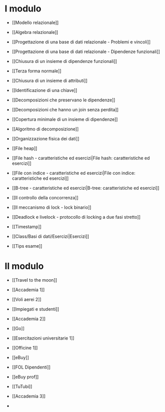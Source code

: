 # I modulo
- [[Modello relazionale]]
- [[Algebra relazionale]]
- [[Progettazione di una base di dati relazionale - Problemi e vincoli]]
- [[Progettazione di una base di dati relazionale - Dipendenze funzionali]]
- [[Chiusura di un insieme di dipendenze funzionali]]
- [[Terza forma normale]]
- [[Chiusura di un insieme di attributi]]
- [[Identificazione di una chiave]]
- [[Decomposizioni che preservano le dipendenze]]
- [[Decomposizioni che hanno un join senza perdita]]
- [[Copertura minimale di un insieme di dipendenze]]
- [[Algoritmo di decomposizione]]
- [[Organizzazione fisica dei dati]]
- [[File heap]]
- [[File hash - caratteristiche ed esercizi|File hash: caratteristiche ed esercizi]]
- [[File con indice - caratteristiche ed esercizi|File con indice: caratteristiche ed esercizi]]
- [[B-tree - caratteristiche ed esercizi|B-tree: caratteristiche ed esercizi]]

- [[Il controllo della concorrenza]]
- [[Il meccanismo di lock - lock binario]]
- [[Deadlock e livelock - protocollo di locking a due fasi stretto]]
- [[Timestamp]]

- [[Class/Basi di dati/Esercizi|Esercizi]]
- [[Tips esame]]

# II modulo
- [[Travel to the moon]]

- [[Accademia 1]]
- [[Voli aerei 2]]
- [[Impiegati e studenti]]
- [[Accademia 2]]
- [[Go]]
- [[Esercitazioni universitarie 1]]
- [[Officine 1]]
- [[eBuy]]
- [[FOL Dipendenti]]
- [[eBuy prof]]
- [[TuTubi]]
- [[Accademia 3]]
- 